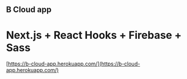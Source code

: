 ## B Cloud app

# Next.js + React Hooks + Firebase + Sass

[https://b-cloud-app.herokuapp.com/](https://b-cloud-app.herokuapp.com/)